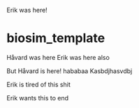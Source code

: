 Erik was here!
# biosim_template
Håvard was here
Erik was here also

But Håvard is here!
hababaa
Kasbdjhasvdbj

Erik is tired of this shit

Erik wants this to end